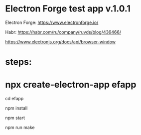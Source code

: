 # Electron Forge test app v.1.0.1

Electron Forge: https://www.electronforge.io/

Habr: https://habr.com/ru/company/ruvds/blog/436466/

https://www.electronjs.org/docs/api/browser-window

# steps:
# npx create-electron-app efapp

cd efapp

npm install

npm start

npm run make
